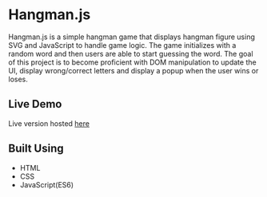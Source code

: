 # Hangman.js

Hangman.js is a simple hangman game that displays hangman figure using SVG and JavaScript to handle game logic. The game initializes with a random word and then users are able to start guessing the word. The goal of this project is to become proficient with DOM manipulation to update the UI, display wrong/correct letters and display a popup when the user wins or loses.

## Live Demo

Live version hosted [here](/)

## Built Using

- HTML
- CSS
- JavaScript(ES6)
